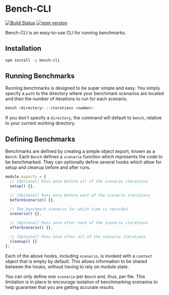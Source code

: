 # Bench-CLI

[![Build Status](https://travis-ci.org/trentmwillis/bench-cli.svg?branch=master)](https://travis-ci.org/trentmwillis/bench-cli)
[![npm version](https://badge.fury.io/js/bench-cli.svg)](https://badge.fury.io/js/bench-cli)

Bench-CLI is an easy-to-use CLI for running benchmarks.

## Installation

```bash
npm install -g bench-cli
```

## Running Benchmarks

Running benchmarks is designed to be super simple and easy. You simply specify a `path` to the directory where your benchmark scenarios are located and then the number of iterations to run for each scenario.

```bash
bench <directory> --iterations <number>
```

If you don't specify a `directory`, the command will default to `bench`, relative to your current working directory.

## Defining Benchmarks

Benchmarks are defined by creating a simple object export, known as a `Bench`. Each `Bench` defines a `scenario` function which represents the code to be benchmarked. They can optionally define several hooks which allow for setup and cleanup before and after runs.

```js
module.exports = {
  // [Optional] Runs once before all of the scenario iterations
  setup() {},

  // [Optional] Runs once before each of the scenario iterations
  beforeScenario() {},

  // The benchmark scenario for which time is recorded
  scenario() {},

  // [Optional] Runs once after each of the scenario iterations
  afterScenario() {},

  // [Optional] Runs once after all of the scenario iterations
  cleanup() {}
};
```

Each of the above hooks, including `scenario`, is invoked with a `context` object that is empty by default. This allows information to be shared between the hooks, without having to rely on module state.

You can only define one `scenario` per `Bench` and, thus, per file. This limitation is in place to encourage isolation of benchmarking scenarios to help guarantee that you are getting accurate results.
